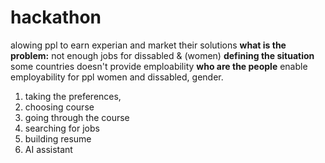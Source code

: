 # hackathon

alowing ppl to earn experian and market their solutions
**what is the problem:**
not enough jobs for dissabled & (women)
**defining the situation**
some countries doesn't provide emploability
**who are the people**
enable employability for ppl women and dissabled, gender.

1) taking the preferences,
2) choosing course
3) going through the course
4) searching for jobs
5) building resume
6) AI assistant 

